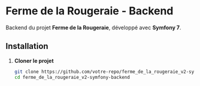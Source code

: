 #  Ferme de la Rougeraie - Backend

Backend du projet **Ferme de la Rougeraie**, développé avec **Symfony 7**.

## Installation

1. **Cloner le projet**
   ```sh
   git clone https://github.com/votre-repo/ferme_de_la_rougeraie_v2-symfony-backend.git
   cd ferme_de_la_rougeraie_v2-symfony-backend
